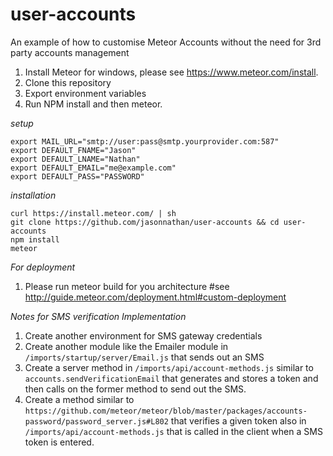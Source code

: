 # user-accounts
An example of how to customise Meteor Accounts without the need for 3rd party accounts management

1. Install Meteor for windows, please see https://www.meteor.com/install.
2. Clone this repository
3. Export environment variables
4. Run NPM install and then meteor.

*setup*

    export MAIL_URL="smtp://user:pass@smtp.yourprovider.com:587"
    export DEFAULT_FNAME="Jason"
    export DEFAULT_LNAME="Nathan"
    export DEFAULT_EMAIL="me@example.com"
    export DEFAULT_PASS="PASSWORD"

*installation*

    curl https://install.meteor.com/ | sh
    git clone https://github.com/jasonnathan/user-accounts && cd user-accounts
    npm install
    meteor


*For deployment*

1. Please run meteor build for you architecture #see http://guide.meteor.com/deployment.html#custom-deployment


*Notes for SMS verification Implementation*

1. Create another environment for SMS gateway credentials
2. Create another module like the Emailer module in `/imports/startup/server/Email.js` that sends out an SMS
3. Create a server method in `/imports/api/account-methods.js` similar to `accounts.sendVerificationEmail` that generates and stores a token and then calls on the former method to send out the SMS.
4. Create a method similar to `https://github.com/meteor/meteor/blob/master/packages/accounts-password/password_server.js#L802` that verifies a given token also in `/imports/api/account-methods.js` that is called in the client when a SMS token is entered.

